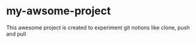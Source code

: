 # my-awsome-project

 This awesome project is created to experiment git notions like clone, push and pull
